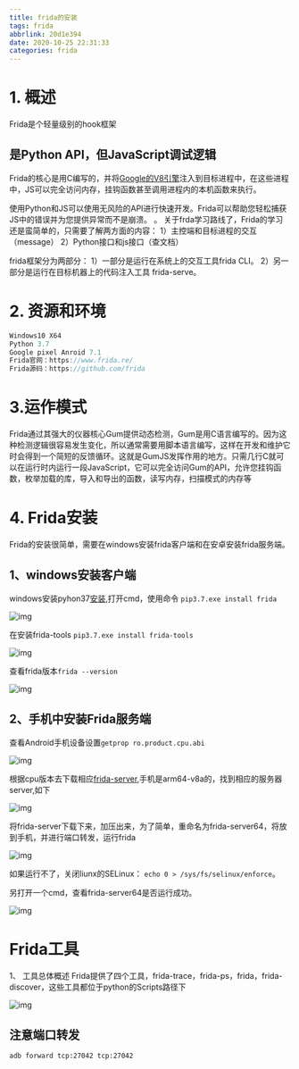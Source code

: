 ```yaml
---
title: frida的安装
tags: frida
abbrlink: 20d1e394
date: 2020-10-25 22:31:33
categories: frida
---
```

# 1. 概述

Frida是个轻量级别的hook框架

## 是Python API，但JavaScript调试逻辑

Frida的核心是用C编写的，并将[Google的V8引擎](https://links.jianshu.com/go?to=https%3A%2F%2Fdevelopers.google.com%2Fv8%2F)注入到目标进程中，在这些进程中，JS可以完全访问内存，挂钩函数甚至调用进程内的本机函数来执行。

使用Python和JS可以使用无风险的API进行快速开发。Frida可以帮助您轻松捕获JS中的错误并为您提供异常而不是崩溃。
 。
 关于frda学习路线了，Frida的学习还是蛮简单的，只需要了解两方面的内容：
 1）主控端和目标进程的交互（message）
 2）Python接口和js接口（查文档）

frida框架分为两部分：
 1）一部分是运行在系统上的交互工具frida CLI。
 2）另一部分是运行在目标机器上的代码注入工具 frida-serve。

# 2. 资源和环境



```cpp
Windows10 X64
Python 3.7
Google pixel Anroid 7.1
Frida官网：https://www.frida.re/
Frida源码：https://github.com/frida
```

# 3.运作模式

Frida通过其强大的仪器核心Gum提供动态检测，Gum是用C语言编写的。因为这种检测逻辑很容易发生变化，所以通常需要用脚本语言编写，这样在开发和维护它时会得到一个简短的反馈循环。这就是GumJS发挥作用的地方。只需几行C就可以在运行时内运行一段JavaScript，它可以完全访问Gum的API，允许您挂钩函数，枚举加载的库，导入和导出的函数，读写内存，扫描模式的内存等

# 4. Frida安装

Frida的安装很简单，需要在windows安装frida客户端和在安卓安装frida服务端。

## 1、windows安装客户端

windows安装pyhon37[安装](https://links.jianshu.com/go?to=https%3A%2F%2Fjingyan.baidu.com%2Farticle%2Fb907e62768ef7046e7891cc6.html),打开cmd，使用命令
 `pip3.7.exe install frida`

![img](https:////upload-images.jianshu.io/upload_images/14822389-1763f76c297f9935.png?imageMogr2/auto-orient/strip|imageView2/2/w/620/format/webp)

在安装frida-tools
 `pip3.7.exe install frida-tools`

![img](https:////upload-images.jianshu.io/upload_images/14822389-3608de4efe49b9c7.png?imageMogr2/auto-orient/strip|imageView2/2/w/558/format/webp)

查看frida版本`frida --version`

![img](https:////upload-images.jianshu.io/upload_images/14822389-7409df376ec631a5.png?imageMogr2/auto-orient/strip|imageView2/2/w/185/format/webp)

## 2、手机中安装Frida服务端

查看Android手机设备设置`getprop ro.product.cpu.abi`

![img](https:////upload-images.jianshu.io/upload_images/14822389-8df79d990ad8de47.png?imageMogr2/auto-orient/strip|imageView2/2/w/355/format/webp)

根据cpu版本去下载相应[frida-server](https://links.jianshu.com/go?to=https%3A%2F%2Fgithub.com%2Ffrida%2Ffrida%2Freleases),手机是arm64-v8a的，找到相应的服务器server,如下

![img](https:////upload-images.jianshu.io/upload_images/14822389-60bb9bd5e79559ce.png?imageMogr2/auto-orient/strip|imageView2/2/w/441/format/webp)

将frida-server下载下来，加压出来，为了简单，重命名为frida-server64，将放到手机，并进行端口转发，运行frida

![img](https:////upload-images.jianshu.io/upload_images/14822389-c988a241803c798c.png?imageMogr2/auto-orient/strip|imageView2/2/w/578/format/webp)

如果运行不了，关闭liunx的SELinux： `echo 0 > /sys/fs/selinux/enforce`。

另打开一个cmd，查看frida-server64是否运行成功。

![img](https:////upload-images.jianshu.io/upload_images/14822389-1e9273aa885a9dbd.png?imageMogr2/auto-orient/strip|imageView2/2/w/438/format/webp)



# Frida工具

1、 工具总体概述
 Frida提供了四个工具，frida-trace，frida-ps，frida，frida-discover，这些工具都位于python的Scripts路径下

![img](https:////upload-images.jianshu.io/upload_images/14822389-d48a9847023172b9.png?imageMogr2/auto-orient/strip|imageView2/2/w/608/format/webp)



## 注意端口转发

```bash
adb forward tcp:27042 tcp:27042
```

